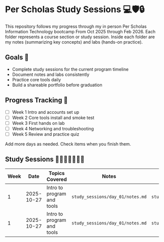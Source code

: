 # Per Scholas Study Sessions 💻🛡️🔒

This repository follows my progress through my in person Per Scholas Information Technology bootcamp From Oct 2025 through Feb 2026. Each folder represents a course section or study session. Inside each folder are my notes (summarizing key concepts) and labs (hands-on practice).

## Goals 🎯

- Complete study sessions for the current program timeline
- Document notes and labs consistently
- Practice core tools daily
- Build a shareable portfolio before graduation

## Progress Tracking 📑

- [ ] Week 1 Intro and accounts set up
- [ ] Week 2 Core tools install and smoke test
- [ ] Week 3 First hands on lab
- [ ] Week 4 Networking and troubleshooting
- [ ] Week 5 Review and practice quiz

Add more days as needed. Check items when you finish them.

## Study Sessions 👩🏻‍💻📓✍🏻💡

| Week | Date | Topics Covered | Notes | Lab Folder | Proof |
|---|---|---|---|---|---|
| 1 | 2025-10-27 | Intro to program and tools | `study_sessions/day_01/notes.md` | `study_sessions/day_01/labs` | Screenshots inside lab |
| 1 | 2025-10-27 | Intro to program and tools | `study_sessions/day_01/notes.md` | `study_sessions/day_01/labs` | Screenshots inside lab |



